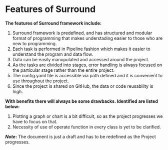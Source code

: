 # Features of Surround

**The features of Surround framework include:**

1. Surround framework is predefined, and has structured and modular format of programming that makes understading easier to those who are new to programming.
2. Each task is performed in Pipeline fashion which makes it easier to understand the program and data flow.
3. Data can be easily manupulated and accessed around the project.
4. As the tasks are divided into stages, error handling is always focused on the particular stage rather than the entire project.
5. The config.yaml file is accessible via path defined and it is convenient to use throughout the project.
6. Since the project is shared on GitHub, the data or code reusability is high.

**With benefits there will always be some drawbacks. Identified are listed below:**

1. Plotting a graph or chart is a bit difficult, so as the project progresses we have to focus on that.
2. Necessity of use of operate function in every class is yet to be clarified.

**_Note_:** The document is just a draft and has to be redefined as the Project progresses.
